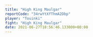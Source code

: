 ```yaml
---
title: "High King Maulgar"
reportCode: "34rwYtXfThmA2Dbp"
player: "Touinki"
fight: "High King Maulgar"
date: 2021-06-27T18:56:46.133000+00:00
---
```

